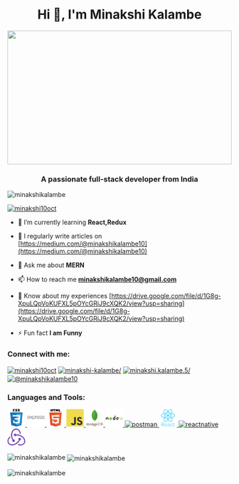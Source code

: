 
<h1 align="center">Hi 👋, I'm Minakshi Kalambe</h1>
<img align="center" alt="" width="100%" height="300px"src="https://res.cloudinary.com/practicaldev/image/fetch/s--NZMLmld6--/c_limit%2Cf_auto%2Cfl_progressive%2Cq_66%2Cw_880/https://dev-to-uploads.s3.amazonaws.com/i/me3nxdmslvhtffb2nn4c.gif"/>
<h3 align="center">A passionate full-stack developer from India</h3>
<img align="right" alt="" width="400" src="https://cdn.dribbble.com/users/17707/screenshots/2413754/rrr.gif"/>
<p align="left"> <img src="https://komarev.com/ghpvc/?username=minakshikalambe&label=Profile%20views&color=0e75b6&style=flat" alt="minakshikalambe" /> </p>

<p align="left"> <a href="https://twitter.com/minakshi10oct" target="blank"><img src="https://img.shields.io/twitter/follow/minakshi10oct?logo=twitter&style=for-the-badge" alt="minakshi10oct" /></a> </p>

- 🌱 I’m currently learning **React,Redux**

- 📝 I regularly write articles on [https://medium.com/@minakshikalambe10](https://medium.com/@minakshikalambe10)

- 💬 Ask me about **MERN**

- 📫 How to reach me **minakshikalambe10@gmail.com**

- 📄 Know about my experiences [https://drive.google.com/file/d/1G8g-XpuLQpVoKUFXL5pOYcGRiJ9cXQK2/view?usp=sharing](https://drive.google.com/file/d/1G8g-XpuLQpVoKUFXL5pOYcGRiJ9cXQK2/view?usp=sharing)

- ⚡ Fun fact **I am Funny**

<h3 align="left">Connect with me:</h3>
<p align="left">
<a href="https://twitter.com/minakshi10oct" target="blank"><img align="center" src="https://raw.githubusercontent.com/rahuldkjain/github-profile-readme-generator/master/src/images/icons/Social/twitter.svg" alt="minakshi10oct" height="30" width="40" /></a>
<a href="https://linkedin.com/in/minakshi-kalambe/" target="blank"><img align="center" src="https://raw.githubusercontent.com/rahuldkjain/github-profile-readme-generator/master/src/images/icons/Social/linked-in-alt.svg" alt="minakshi-kalambe/" height="30" width="40" /></a>
<a href="https://fb.com/minakshi.kalambe.5/" target="blank"><img align="center" src="https://raw.githubusercontent.com/rahuldkjain/github-profile-readme-generator/master/src/images/icons/Social/facebook.svg" alt="minakshi.kalambe.5/" height="30" width="40" /></a>
<a href="https://medium.com/@minakshikalambe10" target="blank"><img align="center" src="https://raw.githubusercontent.com/rahuldkjain/github-profile-readme-generator/master/src/images/icons/Social/medium.svg" alt="@minakshikalambe10" height="30" width="40" /></a>
</p>

<h3 align="left">Languages and Tools:</h3>
<p align="left"> <a href="https://www.w3schools.com/css/" target="_blank" rel="noreferrer"> <img src="https://raw.githubusercontent.com/devicons/devicon/master/icons/css3/css3-original-wordmark.svg" alt="css3" width="40" height="40"/> </a> <a href="https://expressjs.com" target="_blank" rel="noreferrer"> <img src="https://raw.githubusercontent.com/devicons/devicon/master/icons/express/express-original-wordmark.svg" alt="express" width="40" height="40"/> </a> <a href="https://www.w3.org/html/" target="_blank" rel="noreferrer"> <img src="https://raw.githubusercontent.com/devicons/devicon/master/icons/html5/html5-original-wordmark.svg" alt="html5" width="40" height="40"/> </a> <a href="https://developer.mozilla.org/en-US/docs/Web/JavaScript" target="_blank" rel="noreferrer"> <img src="https://raw.githubusercontent.com/devicons/devicon/master/icons/javascript/javascript-original.svg" alt="javascript" width="40" height="40"/> </a> <a href="https://www.mongodb.com/" target="_blank" rel="noreferrer"> <img src="https://raw.githubusercontent.com/devicons/devicon/master/icons/mongodb/mongodb-original-wordmark.svg" alt="mongodb" width="40" height="40"/> </a> <a href="https://nodejs.org" target="_blank" rel="noreferrer"> <img src="https://raw.githubusercontent.com/devicons/devicon/master/icons/nodejs/nodejs-original-wordmark.svg" alt="nodejs" width="40" height="40"/> </a> <a href="https://postman.com" target="_blank" rel="noreferrer"> <img src="https://www.vectorlogo.zone/logos/getpostman/getpostman-icon.svg" alt="postman" width="40" height="40"/> </a> <a href="https://reactjs.org/" target="_blank" rel="noreferrer"> <img src="https://raw.githubusercontent.com/devicons/devicon/master/icons/react/react-original-wordmark.svg" alt="react" width="40" height="40"/> </a> <a href="https://reactnative.dev/" target="_blank" rel="noreferrer"> <img src="https://reactnative.dev/img/header_logo.svg" alt="reactnative" width="40" height="40"/> </a> <a href="https://redux.js.org" target="_blank" rel="noreferrer"> <img src="https://raw.githubusercontent.com/devicons/devicon/master/icons/redux/redux-original.svg" alt="redux" width="40" height="40"/> </a> </p>

<p><img align="left" src="https://github-readme-stats.vercel.app/api/top-langs?username=minakshikalambe&show_icons=true&locale=en&layout=compact" alt="minakshikalambe" /></p>

<p>&nbsp;<img align="center" src="https://github-readme-stats.vercel.app/api?username=minakshikalambe&show_icons=true&locale=en" alt="minakshikalambe" /></p>

<p><img align="center" src="https://github-readme-streak-stats.herokuapp.com/?user=minakshikalambe&" alt="minakshikalambe" /></p>

